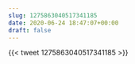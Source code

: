 ```yaml
---
slug: 1275863040517341185
date: 2020-06-24 18:47:07+00:00
draft: false
---
```


{{< tweet 1275863040517341185 >}}
